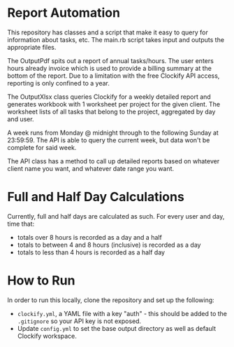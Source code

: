 # Report Automation

This repository has classes and a script that make it easy to query for information about tasks, etc. The main.rb script takes input and outputs the appropriate files.

The OutputPdf spits out a report of annual tasks/hours. The user enters hours already invoice which is used to provide a billing summary at the bottom of the report. Due to a limitation with the free Clockify API access, reporting is only confined to a year.

The OutputXlsx class queries Clockify for a weekly detailed report and generates workbook with 1 worksheet per project for the given client. The worksheet lists of all tasks that belong to the project, aggregated by day and user.

A week runs from Monday @ midnight through to the following Sunday at 23:59:59. The API is able to query the current week, but data won't be complete for said week.

The API class has a method to call up detailed reports based on whatever client name you want, and whatever date range you want.

# Full and Half Day Calculations
Currently, full and half days are calculated as such.
For every user and day, time that:
* totals over 8 hours is recorded as a day and a half
* totals to between 4 and 8 hours (inclusive) is recorded as a day
* totals to less than 4 hours is recorded as a half day

# How to Run
In order to run this locally, clone the repository and set up the following:
* `clockify.yml`, a YAML file with a key "auth" - this should be added to the
  `.gitignore` so your API key is not exposed.
* Update `config.yml` to set the base output directory as well as default Clockify workspace.